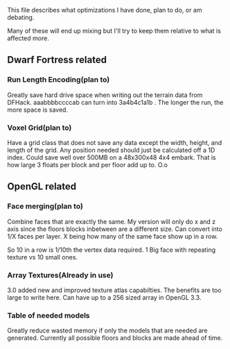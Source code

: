 This file describes what optimizations I have done, plan to do, or am debating.

Many of these will end up mixing but I'll try to keep them relative to what is affected more.

## Dwarf Fortress related

### Run Length Encoding(plan to)
Greatly save hard drive space when writing out the terrain data from DFHack. aaabbbbccccab can turn into 3a4b4c1a1b . The longer the run, the more space is saved.

### Voxel Grid(plan to)
Have a grid class that does not save any data except the width, height, and length of the grid. Any position needed should just be calculated off a 1D index. Could save well over 500MB on a 48x300x48 4x4 embark. That is how large 3 floats per block and per floor add up to. O.o

## OpenGL related

### Face merging(plan to)
Combine faces that are exactly the same. My version will only do x and z axis since the floors blocks inbetween are a different size. Can convert into 1/X faces per layer. X being how many of the same face show up in a row. 

So 10 in a row is 1/10th the vertex data required. 1 Big face with repeating texture vs 10 small ones.

### Array Textures(Already in use)
3.0 added new and improved texture atlas capabilties. The benefits are too large to write here. Can have up to a 256 sized array in OpenGL 3.3.

### Table of needed models
Greatly reduce wasted memory if only the models that are needed are generated. Currently all possible floors and blocks are made ahead of time.

